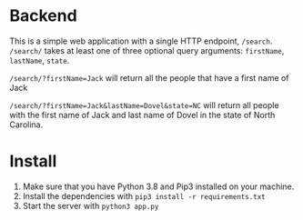 # Backend

This is a simple web application with  a single HTTP endpoint, `/search`. 
`/search/` takes at least one of three optional query arguments: `firstName`, `lastName`, `state`.

`/search/?firstName=Jack` will return all the people that have a first name of Jack 

`/search/?firstName=Jack&lastName=Dovel&state=NC` will return all people with the first name of Jack and last name of Dovel in the state of North Carolina.

# Install

1. Make sure that you have Python 3.8 and Pip3 installed on your machine.
2. Install the dependencies with `pip3 install -r requirements.txt`
3. Start the server with `python3 app.py`
